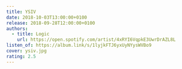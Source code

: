 ```yaml
---
title: YSIV
date: 2018-10-03T13:00:00+0100
release: 2018-09-28T12:00:00+0100
authors:
  - title: Logic
    url: https://open.spotify.com/artist/4xRYI6VqpkE3UwrDrAZL8L
listen_of: https://album.link/s/1lyjkFTJ6yxUyNYysWVBo9
cover: ysiv.jpg
rating: 2.5
---
```

